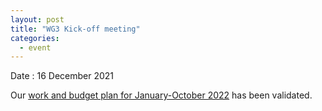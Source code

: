 ```yaml
---
layout: post
title: "WG3 Kick-off meeting"
categories:
  - event
---
```


Date
:	16 December 2021

Our [work and budget plan for January-October 2022](work-plan-1.md) has been validated.
